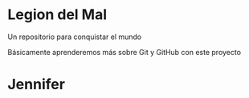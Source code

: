 # Legion del Mal
Un repositorio para conquistar el mundo

Básicamente aprenderemos más sobre Git y GitHub con este proyecto

# Jennifer
